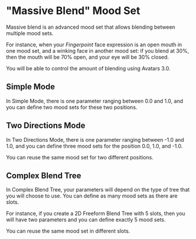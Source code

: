 # "Massive Blend" Mood Set

Massive blend is an advanced mood set that allows blending between multiple mood sets.

For instance, when your *Fingerpoint* face expression is an open mouth in one mood set, and a winking face in another mood set:
if you blend at 30%, then the mouth will be 70% open, and your eye will be 30% closed.

You will be able to control the amount of blending using Avatars 3.0.

## Simple Mode

In Simple Mode, there is one parameter ranging between 0.0 and 1.0, and you can define two mood sets for these two positions.

## Two Directions Mode

In Two Directions Mode, there is one parameter ranging between -1.0 and 1.0, and you can define three mood sets for the position 0.0, 1.0, and -1.0.

You can reuse the same mood set for two different positions.

## Complex Blend Tree

In Complex Blend Tree, your parameters will depend on the type of tree that you will choose to use. You can define as many mood sets as there are slots.

For instance, if you create a 2D Freeform Blend Tree with 5 slots, then you will have two parameters and you can define exactly 5 mood sets.

You can reuse the same mood set in different slots.
